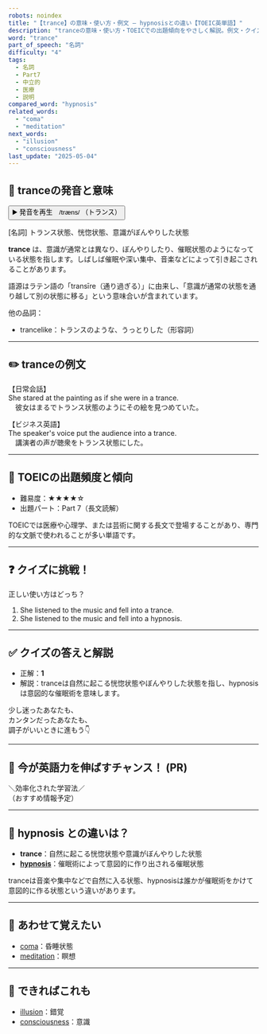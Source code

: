 ```yaml
---
robots: noindex
title: "【trance】の意味・使い方・例文 ― hypnosisとの違い【TOEIC英単語】"
description: "tranceの意味・使い方・TOEICでの出題傾向をやさしく解説。例文・クイズ付きでhypnosisとの違いもわかりやすく学べます。"
word: "trance"
part_of_speech: "名詞"
difficulty: "4"
tags:
  - 名詞
  - Part7
  - 中立的
  - 医療
  - 説明
compared_word: "hypnosis"
related_words:
  - "coma"
  - "meditation"
next_words:
  - "illusion"
  - "consciousness"
last_update: "2025-05-04"
---
```


## 🔰 tranceの発音と意味

<button class="play-audio" onclick="playTTS('trance')">
  <span class="play-audio-main">
    ▶️ 発音を再生　/træns/
  </span>
  <span class="play-audio-sub">
    （トランス）
  </span>
</button>

[名詞] トランス状態、恍惚状態、意識がぼんやりした状態

**trance** は、意識が通常とは異なり、ぼんやりしたり、催眠状態のようになっている状態を指します。しばしば催眠や深い集中、音楽などによって引き起こされることがあります。

語源はラテン語の「transīre（通り過ぎる）」に由来し、「意識が通常の状態を通り越して別の状態に移る」という意味合いが含まれています。

他の品詞：  
- trancelike：トランスのような、うっとりした（形容詞）

---

## ✏️ tranceの例文

【日常会話】  
She stared at the painting as if she were in a trance.  
　彼女はまるでトランス状態のようにその絵を見つめていた。

【ビジネス英語】  
The speaker's voice put the audience into a trance.  
　講演者の声が聴衆をトランス状態にした。

---

## 🎯 TOEICの出題頻度と傾向

- 難易度：★★★★☆
- 出題パート：Part 7（長文読解）

TOEICでは医療や心理学、または芸術に関する長文で登場することがあり、専門的な文脈で使われることが多い単語です。

---

## ❓ クイズに挑戦！

正しい使い方はどっち？

1. She listened to the music and fell into a trance.  
2. She listened to the music and fell into a hypnosis.

---

## ✅ クイズの答えと解説

- 正解：**1**
- 解説：tranceは自然に起こる恍惚状態やぼんやりした状態を指し、hypnosisは意図的な催眠術を意味します。

少し迷ったあなたも、  
カンタンだったあなたも、  
調子がいいときに進もう👇️

---

## 🚀 今が英語力を伸ばすチャンス！ (PR)

<div class="info-center">
＼効率化された学習法／<br>  
（おすすめ情報予定）
</div>

---

## 🤔  hypnosis との違いは？

- **trance**：自然に起こる恍惚状態や意識がぼんやりした状態
- **[hypnosis](/word/hypnosis/)**：催眠術によって意図的に作り出される催眠状態

tranceは音楽や集中などで自然に入る状態、hypnosisは誰かが催眠術をかけて意図的に作る状態という違いがあります。

---

## 🧩 あわせて覚えたい

- [coma](/word/coma/)：昏睡状態
- [meditation](/word/meditation/)：瞑想

---

## 📖 できればこれも

- [illusion](/word/illusion/)：錯覚
- [consciousness](/word/consciousness/)：意識

<!-- cvid: aid19_bid40 -->

